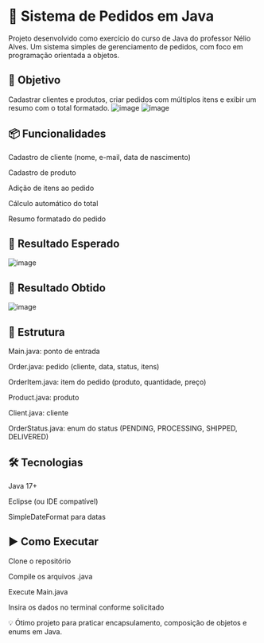 # 🛒 Sistema de Pedidos em Java
Projeto desenvolvido como exercício do curso de Java do professor Nélio Alves. Um sistema simples de gerenciamento de pedidos, com foco em programação orientada a objetos.

## 🎯 Objetivo
Cadastrar clientes e produtos, criar pedidos com múltiplos itens e exibir um resumo com o total formatado.
![image](https://github.com/user-attachments/assets/013ff145-c4a3-40c5-bc08-4ab51ce97da7)
![image](https://github.com/user-attachments/assets/1beaddb7-e1d7-4d3d-8f34-03378169555d)

## 📦 Funcionalidades
Cadastro de cliente (nome, e-mail, data de nascimento)

Cadastro de produto

Adição de itens ao pedido

Cálculo automático do total

Resumo formatado do pedido

## 🎯 Resultado Esperado
![image](https://github.com/user-attachments/assets/50ca7a5f-c0ea-4e4e-bfc8-753b15112795)

## 🎯 Resultado Obtido
![image](https://github.com/user-attachments/assets/44f9bd81-2de2-4830-b4e5-7fc856de2667)

## 🧱 Estrutura
Main.java: ponto de entrada

Order.java: pedido (cliente, data, status, itens)

OrderItem.java: item do pedido (produto, quantidade, preço)

Product.java: produto

Client.java: cliente

OrderStatus.java: enum do status (PENDING, PROCESSING, SHIPPED, DELIVERED)

## 🛠️ Tecnologias
Java 17+

Eclipse (ou IDE compatível)

SimpleDateFormat para datas

## ▶️ Como Executar
Clone o repositório

Compile os arquivos .java

Execute Main.java

Insira os dados no terminal conforme solicitado

💡 Ótimo projeto para praticar encapsulamento, composição de objetos e enums em Java.
